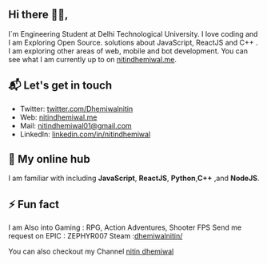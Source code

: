 ## Hi there 👋🏻,

I`m Engineering Student at Delhi Technological University. I love coding and I am Exploring Open Source.
solutions about JavaScript, ReactJS and C++ . I am exploring other areas of web, mobile and bot development.
You can see what I am currently up to on [nitindhemiwal.me][1].

## 📬 Let's get in touch

- Twitter: [twitter.com/Dhemiwalnitin][3]
- Web: [nitindhemiwal.me][1]
- Mail: [nitindhemiwal01@gmail.com][4]
- LinkedIn: [linkedin.com/in/nitindhemiwal][2]

## 👷 My online hub 

I am familiar with including **JavaScript**, **ReactJS**, **Python**,**C++** ,and **NodeJS**.
      
## ⚡ Fun fact

I am Also into Gaming : RPG, Action Adventures, Shooter FPS
Send me request on EPIC : ZEPHYR007
                   Steam :[dhemiwalnitin/][6]
                   
You can also checkout my Channel [nitin dhemiwal][5]

[1]: https://nitindhemiwal.me/port_website/
[2]: https://www.linkedin.com/in/dhemiwalnitin/
[3]: https://twitter.com/Dhemiwalnitin   
[4]: mailto:nitindhemiwal01@gmail.com
[5]: https://www.youtube.com/channel/UCJexwQcSSlpLr1CQhwZ-5fA
[6]: https://steamcommunity.com/id/dhemiwalnitin/

<!--
**zephyr007/zephyr007** is a ✨ _special_ ✨ repository because its `README.md` (this file) appears on your GitHub profile.

Here are some ideas to get you started:

- 🔭 I’m currently working on ...
- 🌱 I’m currently learning ...
- 👯 I’m looking to collaborate on ...
- 🤔 I’m looking for help with ...
- 💬 Ask me about ...
- 📫 How to reach me: ...
- 😄 Pronouns: ...
- ⚡ Fun fact: ...
-->
